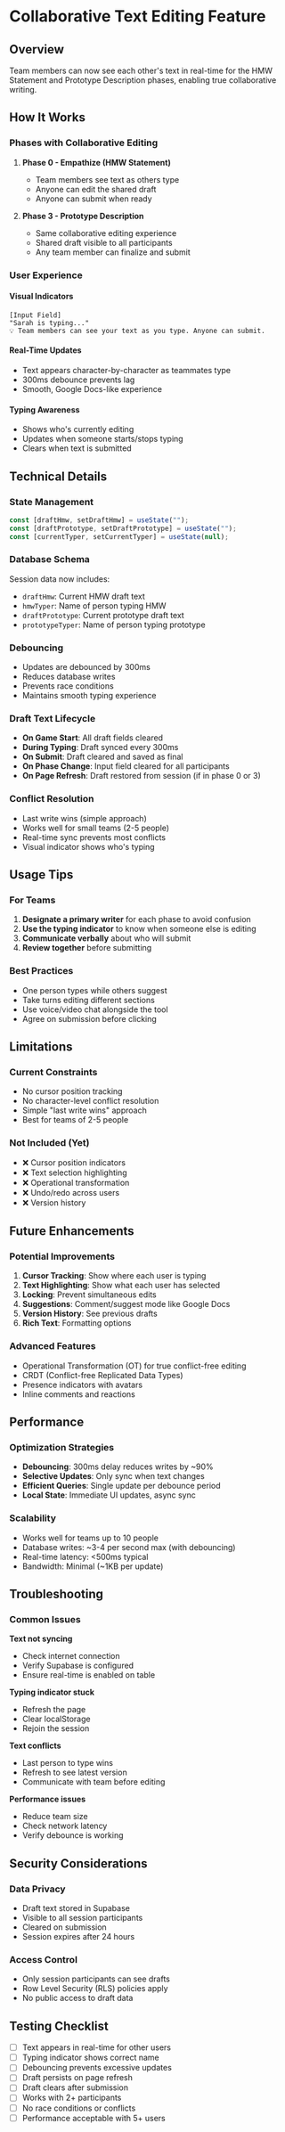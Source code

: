 # Collaborative Text Editing Feature

## Overview
Team members can now see each other's text in real-time for the HMW Statement and Prototype Description phases, enabling true collaborative writing.

## How It Works

### Phases with Collaborative Editing
1. **Phase 0 - Empathize (HMW Statement)**
   - Team members see text as others type
   - Anyone can edit the shared draft
   - Anyone can submit when ready

2. **Phase 3 - Prototype Description**
   - Same collaborative editing experience
   - Shared draft visible to all participants
   - Any team member can finalize and submit

### User Experience

#### Visual Indicators
```
[Input Field]
"Sarah is typing..."
💡 Team members can see your text as you type. Anyone can submit.
```

#### Real-Time Updates
- Text appears character-by-character as teammates type
- 300ms debounce prevents lag
- Smooth, Google Docs-like experience

#### Typing Awareness
- Shows who's currently editing
- Updates when someone starts/stops typing
- Clears when text is submitted

## Technical Details

### State Management
```javascript
const [draftHmw, setDraftHmw] = useState("");
const [draftPrototype, setDraftPrototype] = useState("");
const [currentTyper, setCurrentTyper] = useState(null);
```

### Database Schema
Session data now includes:
- `draftHmw`: Current HMW draft text
- `hmwTyper`: Name of person typing HMW
- `draftPrototype`: Current prototype draft text
- `prototypeTyper`: Name of person typing prototype

### Debouncing
- Updates are debounced by 300ms
- Reduces database writes
- Prevents race conditions
- Maintains smooth typing experience

### Draft Text Lifecycle
- **On Game Start**: All draft fields cleared
- **During Typing**: Draft synced every 300ms
- **On Submit**: Draft cleared and saved as final
- **On Phase Change**: Input field cleared for all participants
- **On Page Refresh**: Draft restored from session (if in phase 0 or 3)

### Conflict Resolution
- Last write wins (simple approach)
- Works well for small teams (2-5 people)
- Real-time sync prevents most conflicts
- Visual indicator shows who's typing

## Usage Tips

### For Teams
1. **Designate a primary writer** for each phase to avoid confusion
2. **Use the typing indicator** to know when someone else is editing
3. **Communicate verbally** about who will submit
4. **Review together** before submitting

### Best Practices
- One person types while others suggest
- Take turns editing different sections
- Use voice/video chat alongside the tool
- Agree on submission before clicking

## Limitations

### Current Constraints
- No cursor position tracking
- No character-level conflict resolution
- Simple "last write wins" approach
- Best for teams of 2-5 people

### Not Included (Yet)
- ❌ Cursor position indicators
- ❌ Text selection highlighting
- ❌ Operational transformation
- ❌ Undo/redo across users
- ❌ Version history

## Future Enhancements

### Potential Improvements
1. **Cursor Tracking**: Show where each user is typing
2. **Text Highlighting**: Show what each user has selected
3. **Locking**: Prevent simultaneous edits
4. **Suggestions**: Comment/suggest mode like Google Docs
5. **Version History**: See previous drafts
6. **Rich Text**: Formatting options

### Advanced Features
- Operational Transformation (OT) for true conflict-free editing
- CRDT (Conflict-free Replicated Data Types)
- Presence indicators with avatars
- Inline comments and reactions

## Performance

### Optimization Strategies
- **Debouncing**: 300ms delay reduces writes by ~90%
- **Selective Updates**: Only sync when text changes
- **Efficient Queries**: Single update per debounce period
- **Local State**: Immediate UI updates, async sync

### Scalability
- Works well for teams up to 10 people
- Database writes: ~3-4 per second max (with debouncing)
- Real-time latency: <500ms typical
- Bandwidth: Minimal (~1KB per update)

## Troubleshooting

### Common Issues

**Text not syncing**
- Check internet connection
- Verify Supabase is configured
- Ensure real-time is enabled on table

**Typing indicator stuck**
- Refresh the page
- Clear localStorage
- Rejoin the session

**Text conflicts**
- Last person to type wins
- Refresh to see latest version
- Communicate with team before editing

**Performance issues**
- Reduce team size
- Check network latency
- Verify debounce is working

## Security Considerations

### Data Privacy
- Draft text stored in Supabase
- Visible to all session participants
- Cleared on submission
- Session expires after 24 hours

### Access Control
- Only session participants can see drafts
- Row Level Security (RLS) policies apply
- No public access to draft data

## Testing Checklist

- [ ] Text appears in real-time for other users
- [ ] Typing indicator shows correct name
- [ ] Debouncing prevents excessive updates
- [ ] Draft persists on page refresh
- [ ] Draft clears after submission
- [ ] Works with 2+ participants
- [ ] No race conditions or conflicts
- [ ] Performance acceptable with 5+ users
